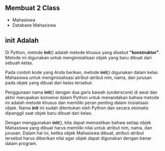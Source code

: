 ## Membuat 2 Class

- Mahasiswa
- Database Mahasiswa

## **init** Adalah

Di Python, metode **init**() adalah metode khusus yang disebut **"konstruktor"**. Metode ini digunakan untuk menginisialisasi objek yang baru dibuat dari sebuah kelas.

Pada contoh kode yang Anda berikan, metode **init**() digunakan dalam kelas Mahasiswa untuk menginisialisasi atribut-atribut nim, nama, dan jurusan pada objek yang dibuat dari kelas tersebut.

Penggunaan nama **init**() dengan dua garis bawah (underscore) di awal dan akhir merupakan konvensi dalam Python untuk menandakan bahwa metode ini adalah metode khusus dan memiliki peran penting dalam inisialisasi objek. Nama **init** ini sudah ditentukan oleh Python dan secara otomatis dipanggil saat objek baru dibuat dari kelas.

Dengan menggunakan **init**(), kita dapat memastikan bahwa setiap objek Mahasiswa yang dibuat harus memiliki nilai untuk atribut nim, nama, dan jurusan. Dalam hal ini, ketika objek Mahasiswa dibuat, atribut-atribut tersebut harus diberikan nilai agar objek dapat digunakan dengan benar dalam program.
